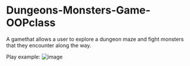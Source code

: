 # Dungeons-Monsters-Game-OOPclass
A gamethat allows a user to explore a dungeon maze and fight monsters that
they encounter along the way.

Play example:
![image](https://user-images.githubusercontent.com/101058430/196598144-346f3904-849a-45e8-a26a-d862ad6e25ac.png)
